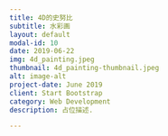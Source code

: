```yaml
---
title: 4D的史努比
subtitle: 水彩画
layout: default
modal-id: 10
date: 2019-06-22
img: 4d_painting.jpeg
thumbnail: 4d_painting-thumbnail.jpeg
alt: image-alt
project-date: June 2019
client: Start Bootstrap
category: Web Development
description: 占位描述.

---
```


